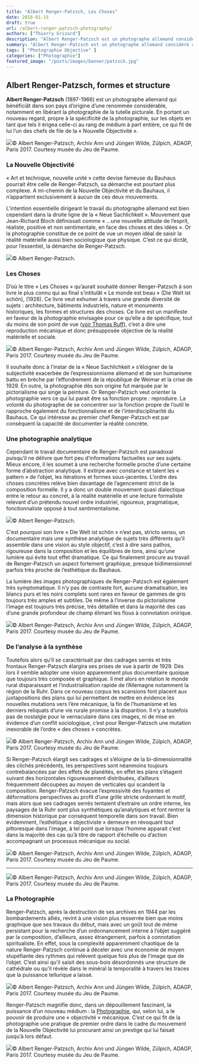 ```yaml
---
title: "Albert Renger-Patzsch, Les Choses"
date: 2018-01-15
draft: true
url: /albert-renger-patzsch-photography/
authors: ["Thierry Grizard"]
description: "Albert Renger-Patzsch est un photographe allemand considéré comme un des chefs de file de la Nouvelle Objectivité qui libéra la photographie de la peinture"
summary: "Albert Renger-Patzsch est un photographe allemand considéré comme un des chefs de file de la Nouvelle Objectivité qui libéra la photographie de la peinture"
tags: [ "Photographie Objective" ]
categories: ["Photographie"]
featured_image: "/posts/images/banner/patzsch.jpg"
---
```

## Albert Renger-Patzsch, formes et structure

**Albert Renger-Patzsch** (1897-1966) est un photographe allemand qui bénéficiât dans son pays d’origine d’une renommée considérable, notamment en libérant la photographie de la tutelle picturale. En portant un nouveau regard, propre à la spécificité de la photographie, sur les objets en tant que tels il érigea celle-ci au rang de médium à part entière, ce qui fit de lui l’un des chefs de file de la « Nouvelle Objectivité ».

![](/posts/images/patzsch/albert-renger-patzschphotographystraight-photographynouvelle-objectivite-exhibitionmuseumjeu-de-paumeles-chosesneue-sachlichkeitdyptique.99.jpg)© Albert Renger-Patzsch, Archiv Ann und Jüngen Wilde, Zülpich, ADAGP, Paris 2017. Courtesy musée du Jeu de Paume.

### La Nouvelle Objectivité

« Art et technique, nouvelle unité » cette devise fameuse du Bauhaus pourrait être celle de Renger-Patzsch, sa démarche est pourtant plus complexe. A mi-chemin de la Nouvelle Objectivité et du Bauhaus, il n’appartient exclusivement à aucun de ces deux mouvements.

L’intention essentielle dirigeant le travail du photographe allemand est bien cependant dans la droite ligne de la « Neue Sachlichkeit ». Mouvement que Jean-Richard Bloch définissait comme « …une nouvelle attitude de l’esprit, réaliste, positive et non sentimentale, en face des choses et des idées ». Or la photographie constitue de ce point de vue un moyen idéal de saisir la réalité matérielle aussi bien sociologique que physique. C’est ce qui dictât, pour l’essentiel, la démarche de Renger-Patzsch.

![](/posts/images/patzsch/albert-renger-patzschphotographystraight-photographynouvelle-objectivite-exhibitionmuseumjeu-de-paumeles-chosesneue-sachlichkeit.044-41.jpg)© Albert Renger-Patzsch.

### Les Choses

D’où le titre « Les Choses » qu’aurait souhaité donner Renger-Patzsch à son livre le plus connu qui au final s’intitulât « Le monde est beau » (Die Welt ist schön), (1928). Ce livre veut exhumer à travers une grande diversité de sujets : architecture, bâtiments industriels, nature et monuments historiques, les formes et structures des choses. Ce livre est un manifeste en faveur de la photographie envisagée pour ce qu’elle a de spécifique, tout du moins de son point de vue ([voir Thomas Ruff](https://www.artefields.net/thomas-ruff/)), c’est à dire une reproduction mécanique et donc présupposée objective de la réalité matérielle et sociale.

![](/posts/images/patzsch/albert-renger-patzschphotographystraight-photographynouvelle-objectivite-exhibitionmuseumjeu-de-paumeles-chosesneue-sachlichkeit.016-2.jpg)© Albert Renger-Patzsch, Archiv Ann und Jüngen Wilde, Zülpich, ADAGP, Paris 2017. Courtesy musée du Jeu de Paume.

Il souhaite donc à l’instar de la « Neue Sachlichkeit » s’éloigner de la subjectivité exacerbée de l’expressionnisme allemand et de son humanisme battu en brèche par l’effondrement de la république de Weimar et la crise de 1929. En outre, la photographie dès son origine fut marquée par le pictorialisme qui singe la peinture. Or Renger-Patzsch veut orienter la photographie vers ce qui lui parait être sa fonction propre : reproduire. La volonté du photographe de se concentrer sur la fonction propre de l’outil le rapproche également du fonctionnalisme et de l’interdisciplinarité du Bauhaus. Ce qui intéresse au premier chef Renger-Patzsch est par conséquent la capacité de documenter la réalité concrète.

### Une photographie analytique

Cependant le travail documentaire de Renger-Patzsch est paradoxal puisqu’il ne délivre que fort peu d’informations factuelles sur ses sujets. Mieux encore, il les soumet à une recherche formelle proche d’une certaine forme d’abstraction analytique. Il extirpe avec constance et talent les « pattern » de l’objet, les itérations et formes sous-jacentes. L’ordre des choses concrètes relève bien davantage de l’agencement strict de la composition formelle. Il y a donc un double mouvement quasi dialectique entre le retour au concret, à la réalité matérielle et une lecture formaliste relevant d’un prétendu nouvel ordre industriel, rigoureux, pragmatique, fonctionnaliste opposé à tout sentimentalisme.

![](/posts/images/patzsch/albert-renger-patzschphotographystraight-photographynouvelle-objectivite-exhibitionmuseumjeu-de-paumeles-chosesneue-sachlichkeit.087.jpg)© Albert Renger-Patzsch.

C’est pourquoi son livre « Die Welt ist schön » n’est pas, stricto sensu, un documentaire mais une synthèse analytique de sujets très différents qu’il assemble dans une vision au style objectif, c’est à dire sans pathos, rigoureuse dans la composition et les équilibres de tons, ainsi qu’une lumière qui évite tout effet dramatique. Ce qui finalement procure au travail de Renger-Patzsch un aspect fortement graphique, presque bidimensionnel parfois très proche de l’esthétique du Bauhaus.

La lumière des images photographiques de Renger-Patzsch est également très symptomatique. Il n’y pas de contraste fort, aucune dramatisation, les blancs purs et les noirs complets sont rares en faveur de gammes de gris toujours très amples et subtiles. De même à l’inverse du pictorialisme l’image est toujours très précise, très détaillée et dans la majorité des cas d’une grande profondeur de champ élimant les flous à connotation onirique.

![](/posts/images/patzsch/albert-renger-patzschphotographystraight-photographynouvelle-objectivite-exhibitionmuseumjeu-de-paumeles-chosesneue-sachlichkeit.016.jpg)© Albert Renger-Patzsch, Archiv Ann und Jüngen Wilde, Zülpich, ADAGP, Paris 2017. Courtesy musée du Jeu de Paume.

### De l’analyse à la synthèse

Toutefois alors qu’il se caractérisait par des cadrages serrés et très frontaux Renger-Patzsch élargira ses prises de vue à partir de 1929. Dès lors il semble adopter une vision apparemment plus documentaire quoique que toujours très composée et graphique. Il met alors en relation le monde rural disparaissant et l’industrialisation rapide de l’Allemagne notamment la région de la Ruhr. Dans ce nouveau corpus les scansions font placent aux juxtapositions des plans qui lui permettent de mettre en évidence les nouvelles mutations vers l’ère mécanique, la fin de l’humanisme et les derniers reliquats d’une vie rurale promise à la disparition. Il n’y a toutefois pas de nostalgie pour le vernaculaire dans ces images, ni de mise en évidence d’un conflit sociologique, c’est pour Renger-Patzsch une mutation inexorable de l’ordre « des choses » concrètes.

![](/posts/images/patzsch/albert-renger-patzschphotographystraight-photographynouvelle-objectivite-exhibitionmuseumjeu-de-paumeles-chosesneue-sachlichkeit.002-4.jpg)© Albert Renger-Patzsch, Archiv Ann und Jüngen Wilde, Zülpich, ADAGP, Paris 2017. Courtesy musée du Jeu de Paume.

Si Renger-Patzsch élargit ses cadrages et s’éloigne de la bi-dimensionnalité des clichés précédents, les perspectives sont néanmoins toujours contrebalancées par des effets de planéités, en effet les plans s’étagent suivant des horizontales rigoureusement distribuées, d’ailleurs fréquemment découpées au moyen de verticales qui scandent la composition. Renger-Patzsch évacue l’expressivité des fuyantes et déformations perspectives au profit d’une grille stricte ordonnant le motif, mais alors que ses cadrages serrés tentaient d’extraire un ordre interne, les paysages de la Ruhr sont plus synthétiques qu’analytiques et font rentrer la dimension historique par conséquent temporelle dans son travail. Bien évidemment, l’esthétique « objectiviste » demeure en révoquant tout pittoresque dans l’image, à tel point que lorsque l’homme apparait c’est dans la majorité des cas qu’à titre de rapport d’échelle ou d’action accompagnant un processus mécanique ou social.

![](/posts/images/patzsch/albert-renger-patzschphotographystraight-photographynouvelle-objectivite-exhibitionmuseumjeu-de-paumeles-chosesneue-sachlichkeit.044-36.jpg)© Albert Renger-Patzsch, Archiv Ann und Jüngen Wilde, Zülpich, ADAGP, Paris 2017. Courtesy musée du Jeu de Paume.

---

![](/posts/images/patzsch/albert-renger-patzschphotographystraight-photographynouvelle-objectivite-exhibitionmuseumjeu-de-paumeles-chosesneue-sachlichkeit.016-9.jpg)© Albert Renger-Patzsch, Archiv Ann und Jüngen Wilde, Zülpich, ADAGP, Paris 2017. Courtesy musée du Jeu de Paume.

### La Photographie

Renger-Patzsch, après la destruction de ses archives en 1944 par les bombardements alliés, revint à une vision plus resserrée bien que moins graphique que ses travaux du début, mais avec un goût tout de même persistant pour la recherche d’un ordonnancement interne à l’objet suggéré par la composition, d’ailleurs, assez étrangement, parfois à connotation spiritualiste. En effet, sous la complexité apparemment chaotique de la nature Renger-Patzsch continue à déceler avec une économie de moyen stupéfiante des rythmes qui relèvent quelque fois plus de l’image que de l’objet. C’est ainsi qu’il saisit des sous-bois désordonnés une structure de cathédrale ou qu’il révèle dans le minéral la temporalité à travers les traces que la puissance tellurique a laissé.

![](/posts/images/patzsch/albert-renger-patzschphotographystraight-photographynouvelle-objectivite-exhibitionmuseumjeu-de-paumeles-chosesneue-sachlichkeit.016-10-1.jpg)© Albert Renger-Patzsch, Archiv Ann und Jüngen Wilde, Zülpich, ADAGP, Paris 2017. Courtesy musée du Jeu de Paume.

Renger-Patzsch magnifie donc, dans un dépouillement fascinant, la puissance d’un nouveau médium : la [Photographie](https://www.artefields.net/photographie-et-art-contemporain/), qui, selon lui, a le pouvoir de produire une « objectivité » mécanique. C’est ce qui fit de la photographie une pratique de premier ordre dans le cadre du mouvement de la Nouvelle Objectivité lui procurant ainsi un prestige qui lui faisait jusqu’à lors défaut.

![](/posts/images/patzsch/albert-renger-patzschphotographystraight-photographynouvelle-objectivite-exhibitionmuseumjeu-de-paumeles-chosesneue-sachlichkeit.016-7.jpg)© Albert Renger-Patzsch, Archiv Ann und Jüngen Wilde, Zülpich, ADAGP, Paris 2017. Courtesy musée du Jeu de Paume.